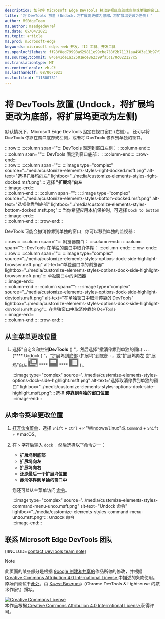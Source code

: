 ```yaml
---
description: 如何将 Microsoft Edge DevTools 移动到视区底部或左侧或单独的窗口。
title: '将 DevTools 放置 (Undock，将扩展坞更改为底部，将扩展坞更改为左侧) '
author: MSEdgeTeam
ms.author: msedgedevrel
ms.date: 05/04/2021
ms.topic: article
ms.prod: microsoft-edge
keywords: microsoft edge、web 开发、f12 工具、开发工具
ms.openlocfilehash: ff28f8ed79998a929811e99cbe788f2b71131aa4503e13b97f33655a164a4ed9
ms.sourcegitcommit: 841e41de1a32501ece862399fa56170c022127c5
ms.translationtype: MT
ms.contentlocale: zh-CN
ms.lasthandoff: 08/06/2021
ms.locfileid: "11800731"
---
```

<!-- Copyright Kayce Basques 

   Licensed under the Apache License, Version 2.0 (the "License");
   you may not use this file except in compliance with the License.
   You may obtain a copy of the License at

       https://www.apache.org/licenses/LICENSE-2.0

   Unless required by applicable law or agreed to in writing, software
   distributed under the License is distributed on an "AS IS" BASIS,
   WITHOUT WARRANTIES OR CONDITIONS OF ANY KIND, either express or implied.
   See the License for the specific language governing permissions and
   limitations under the License.  -->
# <a name="change-devtools-placement-undock-dock-to-bottom-dock-to-left"></a>将 DevTools 放置 (Undock，将扩展坞更改为底部，将扩展坞更改为左侧)   

默认情况下，Microsoft Edge DevTools 固定在视口窗口 (右侧) 。  还可以将 DevTools 停靠在窗口底部或左侧，或者将 DevTools 停靠到单独的窗口。

:::row:::
   :::column span="":::
      DevTools 固定到窗口左侧：
   :::column-end:::
   :::column span="":::
      DevTools 固定到窗口底部：
   :::column-end:::
:::row-end:::  
:::row:::
   :::column span="":::
      :::image type="complex" source="../media/customize-elements-styles-right-docked.msft.png" alt-text="选择扩展坞向左" lightbox="../media/customize-elements-styles-right-docked.msft.png":::
         选择 **"扩展坞"向左**  
      :::image-end:::  
   :::column-end:::
   :::column span="":::
      :::image type="complex" source="../media/customize-elements-styles-bottom-docked.msft.png" alt-text="选择停靠到底部" lightbox="../media/customize-elements-styles-bottom-docked.msft.png":::
         当你希望应用本机保护时，可选择 `Dock to bottom`  
      :::image-end:::  
   :::column-end:::
:::row-end:::  

DevTools 可能会撤消停靠到单独的窗口，你可以移到单独的监视器：

:::row:::
   :::column span="":::
      浏览器窗口：
   :::column-end:::
   :::column span="":::
      DevTools 在单独的窗口中取消停靠：
   :::column-end:::
:::row-end:::  
:::row:::
   :::column span="":::
      :::image type="complex" source="../media/customize-elements-styles-options-dock-side-highlight-browser.msft.png" alt-text="单独窗口中的浏览器" lightbox="../media/customize-elements-styles-options-dock-side-highlight-browser.msft.png":::
         单独窗口中的浏览器  
      :::image-end:::  
   :::column-end:::
   :::column span="":::
      :::image type="complex" source="../media/customize-elements-styles-options-dock-side-highlight-devtools.msft.png" alt-text="在单独窗口中取消停靠的 DevTools" lightbox="../media/customize-elements-styles-options-dock-side-highlight-devtools.msft.png":::
         在单独窗口中取消停靠的 DevTools  
      :::image-end:::  
   :::column-end:::
:::row-end:::  

## <a name="change-placement-from-the-main-menu"></a>从主菜单更改位置  

1.  选择"自定义和控制**DevTools** \(\) "，然后选择"撤消停靠到单独的窗口 `...` \(**** Undock \) "，"扩展坞到底部 \(扩展坞"到底部 \) ，或"扩展坞向左 \(扩展坞"向左 ![ ](../media/undock-icon.msft.png) **** ![ ](../media/bottom-icon.msft.png) **** ![ ](../media/left-icon.msft.png) \) 。  
    
    :::image type="complex" source="../media/customize-elements-styles-options-dock-side-highlight.msft.png" alt-text="选择取消停靠到单独的窗口" lightbox="../media/customize-elements-styles-options-dock-side-highlight.msft.png":::
       选择 **停靠到单独的窗口位置**  
    :::image-end:::  
    
## <a name="change-placement-from-the-command-menu"></a>从命令菜单更改位置  

1.  [打开命令菜单][DevtoolsCommandMenu]，选择 `Shift` + `Ctrl` + `P` "Windows/Linux"或 `Command` + `Shift` + `P` macOS。  
1.  在 `>` 字符后输入 `dock` ，然后选择以下命令之一：  
    
    *  **扩展坞到底部**
    *  **扩展坞向左**
    *  **扩展坞向右**
    *  **还原最后一个扩展坞位置**
    *  **撤消停靠到单独的窗口中**
    
    您还可以从主菜单访问 [命令](#change-placement-from-the-main-menu)。 
    
    :::image type="complex" source="../media/customize-elements-styles-command-menu-undo.msft.png" alt-text="Undock 命令" lightbox="../media/customize-elements-styles-command-menu-undo.msft.png":::
       Undock 命令  
    :::image-end:::  
    
## <a name="getting-in-touch-with-the-microsoft-edge-devtools-team"></a>联系 Microsoft Edge DevTools 团队  

[!INCLUDE [contact DevTools team note](../includes/contact-devtools-team-note.md)]  

<!-- links -->  

[DevtoolsCommandMenu]: ../command-menu/index.md "使用 Microsoft Edge DevTools 命令菜单运行|Microsoft Docs"  

> [!NOTE]
> 此页面的某些部分是根据 [Google 创建和共享的][GoogleSitePolicies]作品所做的修改，并根据[ Creative Commons Attribution 4.0 International License ][CCA4IL]中描述的条款使用。  
> 原始页面位于[此处](https://developers.google.com/web/tools/chrome-devtools/customize/placement)，由 [Kayce Basques][KayceBasques]\（Chrome DevTools \& Lighthouse 的技术作家\）撰写。  

[![Creative Commons License][CCby4Image]][CCA4IL]  
本作品根据[ Creative Commons Attribution 4.0 International License ][CCA4IL]获得许可。  

[CCA4IL]: https://creativecommons.org/licenses/by/4.0  
[CCby4Image]: https://i.creativecommons.org/l/by/4.0/88x31.png  
[GoogleSitePolicies]: https://developers.google.com/terms/site-policies  
[KayceBasques]: https://developers.google.com/web/resources/contributors#kayce-basques  
